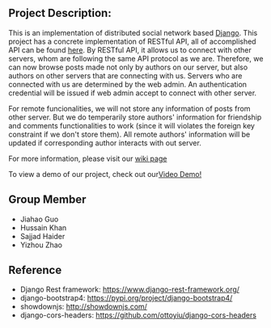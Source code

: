 ## Project Description:
This is an implementation of distributed social network based [Django](https://www.djangoproject.com/). This project has a concrete implementation of RESTful API, all of accomplished API can be found [here](https://github.com/sajjadhaiderrr/CMPUT404-Project/wiki/API-Endpoints). By RESTful API, it allows us to connect with other servers, whom are following the same API protocol as we are. Therefore, we can now browse posts made not only by authors on our server, but also authors on other servers that are connecting with us. Servers who are connected with us are determined by the web admin. An authentication credential will be issued if web admin accept to connect with other server.

For remote funcionalities, we will not store any information of posts from other server. But we do temperarily store authors' information for friendship and comments functionalities to work (since it will violates the foreign key constraint if we don't store them). All remote authors' information will be updated if corresponding author interacts with out server.

For more information, please visit our [wiki page](https://github.com/sajjadhaiderrr/CMPUT404-Project/wiki)

To view a demo of our project, check out our[Video Demo!](https://youtu.be/oUkNwVjryOQ)

## Group Member
- Jiahao Guo
- Hussain Khan
- Sajjad Haider
- Yizhou Zhao

## Reference
- Django Rest framework: https://www.django-rest-framework.org/
- django-bootstrap4: https://pypi.org/project/django-bootstrap4/
- showdownjs: http://showdownjs.com/
- django-cors-headers: https://github.com/ottoyiu/django-cors-headers
